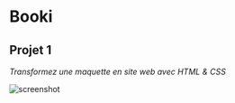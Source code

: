 # Booki

## Projet 1

*Transformez une maquette en site web avec HTML & CSS*

![screenshot](https://github.com/Kevin-Jerbic/booki/assets/94851418/d31fa277-1d11-4af2-97b5-18faadb0ee31)
